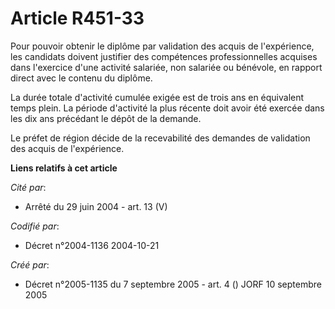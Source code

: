 # Article R451-33

Pour pouvoir obtenir le diplôme par validation des acquis de l'expérience, les candidats doivent justifier des compétences
professionnelles acquises dans l'exercice d'une activité salariée, non salariée ou bénévole, en rapport direct avec le
contenu du diplôme.

La durée totale d'activité cumulée exigée est de trois ans en équivalent temps plein. La période d'activité la plus récente
doit avoir été exercée dans les dix ans précédant le dépôt de la demande.

Le préfet de région décide de la recevabilité des demandes de validation des acquis de l'expérience.

**Liens relatifs à cet article**

_Cité par_:

  - Arrêté du 29 juin 2004 - art. 13 (V)

_Codifié par_:

  - Décret n°2004-1136 2004-10-21

_Créé par_:

  - Décret n°2005-1135 du 7 septembre 2005 - art. 4 () JORF 10 septembre 2005
